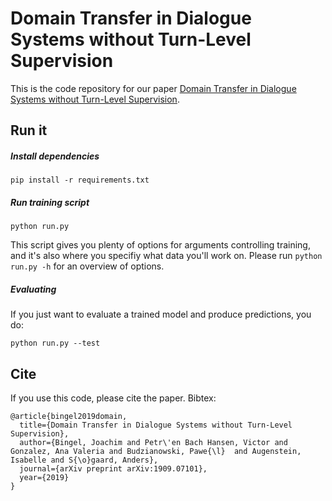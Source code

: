# Domain Transfer in Dialogue Systems without Turn-Level Supervision
 
This is the code repository for our paper [Domain Transfer in Dialogue Systems without Turn-Level Supervision](http://arxiv.org/abs/1909.07101).

## Run it

##### Install dependencies
```
pip install -r requirements.txt
```

##### Run training script
```
python run.py
```
This script gives you plenty of options for arguments 
controlling training, and it's also where you specifiy what
data you'll work on. Please run `python run.py -h` for 
an overview of options. 

##### Evaluating 
If you just want to evaluate a trained model and produce 
predictions, you do:
 ```
python run.py --test
```
 
 
## Cite
 
If you use this code, please cite the paper. Bibtex:
```
@article{bingel2019domain,
  title={Domain Transfer in Dialogue Systems without Turn-Level Supervision},
  author={Bingel, Joachim and Petr\'en Bach Hansen, Victor and Gonzalez, Ana Valeria and Budzianowski, Pawe{\l}  and Augenstein, Isabelle and S{\o}gaard, Anders},
  journal={arXiv preprint arXiv:1909.07101},
  year={2019}
}

```
